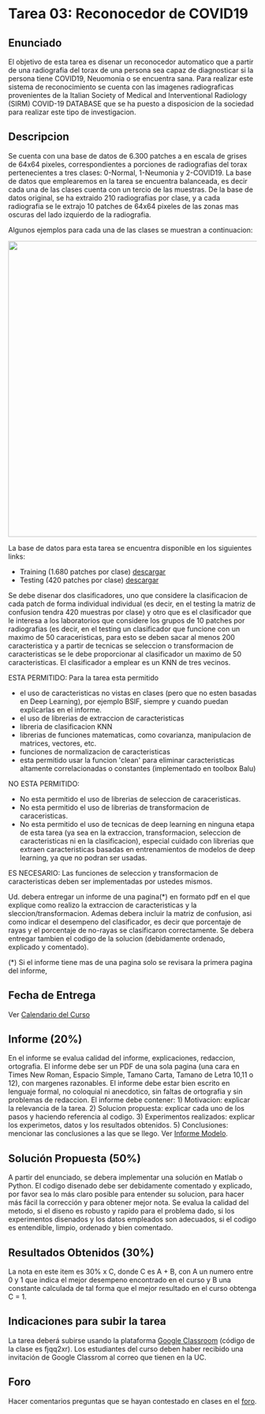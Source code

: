 # Tarea 03: Reconocedor de COVID19 

## Enunciado
El objetivo de esta tarea es disenar un reconocedor automatico que a partir de una radiografia del torax de una persona sea capaz de diagnosticar si la persona tiene COVID19, Neuomonia o se encuentra sana. Para realizar este sistema de reconocimiento se cuenta con las imagenes radiograficas provenientes de la Italian Society of Medical and Interventional Radiology (SIRM) COVID-19 DATABASE que se ha puesto a disposicion de la sociedad para realizar este tipo de investigacion. 


## Descripcion
Se cuenta con una base de datos de 6.300 patches a en escala de grises de 64x64 pixeles, correspondientes a porciones de radiografias del torax pertenecientes a tres clases: 0-Normal, 1-Neumonia y 2-COVID19. La base de datos que emplearemos en la tarea se encuentra balanceada, es decir cada una de las clases cuenta con un tercio de las muestras. De la base de datos original, se ha extraido 210 radiografias por clase, y a cada radiografia se le extrajo 10 patches de 64x64 pixeles de las zonas mas oscuras del lado izquierdo de la radiografia.

Algunos ejemplos para cada una de las clases se muestran a continuacion:

<img src="https://github.com/domingomery/patrones/blob/master/tareas/Tarea_03/data/example.jpg" width="600">


La base de datos para esta tarea se encuentra disponible en los siguientes links:

* Training (1.680 patches por clase) [descargar](https://github.com/domingomery/patrones/blob/master/tareas/Tarea_03/data/train.zip)
* Testing (420 patches por clase) [descargar](https://github.com/domingomery/patrones/blob/master/tareas/Tarea_03/data/test.zip)

Se debe disenar dos clasificadores, uno que considere la clasificacion de cada patch de forma individual individual (es decir, en el testing la matriz de confusion tendra 420 muestras por clase) y otro que es el clasificador que le interesa a los laboratorios que considere los grupos de 10 patches por radiografias (es decir, en el testing un clasificador que funcione con un maximo de 50 caraceristicas, para esto se deben sacar al menos 200 caracteristica y a partir de tecnicas se seleccion o transformacion de caracteristicas se le debe proporcionar al clasificador un maximo de 50 caracteristicas. El clasificador a emplear es un KNN de tres vecinos.

ESTA PERMITIDO: Para la tarea esta permitido 
- el uso de caracteristicas no vistas en clases (pero que no esten basadas en Deep Learning), por ejemplo BSIF, siempre y cuando puedan explicarlas en el informe.
- el uso de librerias de extraccion de caracteristicas
- libreria de clasificacion KNN
- librerias de funciones matematicas, como covarianza, manipulacion de matrices, vectores, etc.
- funciones de normalizacion de caracteristicas
- esta permitido usar la funcion 'clean' para eliminar caracteristicas altamente correlacionadas o constantes (implementado en toolbox Balu)

NO ESTA PERMITIDO:
- No esta permitido el uso de librerias de seleccion de caraceristicas.
- No esta permitido el uso de librerias de transformacion de caraceristicas.
- No esta permitido el uso de tecnicas de deep learning en ninguna etapa de esta tarea (ya sea en la extraccion, transformacion, seleccion de caracteristicas ni en la clasificacion), especial cuidado con librerias que extraen caracteristicas basadas en entrenamientos de modelos de deep learning, ya que no podran ser usadas.

ES NECESARIO:
Las funciones de seleccion y transformacion de caracteristicas deben ser implementadas por ustedes mismos. 


Ud. debera entregar un informe de una pagina(*) en formato pdf en el que explique como realizo la extraccion de caracteristicas y la sleccion/transformacion. Ademas debera incluir la matriz de confusion, asi como indicar el desempeno del clasificador, es decir que porcentaje de rayas y el porcentaje de no-rayas se clasificaron correctamente. Se debera entregar tambien el codigo de la solucion (debidamente ordenado, explicado y comentado).

(*) Si el informe tiene mas de una pagina solo se revisara la primera pagina del informe,

## Fecha de Entrega
Ver [Calendario del Curso](https://domingomery.ing.puc.cl/teaching/patrones/)

## Informe (20%)
En el informe se evalua calidad del informe, explicaciones, redaccion, ortografia. El informe debe ser un PDF de una sola pagina (una cara en Times New Roman, Espacio Simple, Tamano Carta, Tamano de Letra 10,11 o 12), con margenes razonables. El informe debe estar bien escrito en lenguaje formal, no coloquial ni anecdotico, sin faltas de ortografia y sin problemas de redaccion. El informe debe contener: 1) Motivacion: explicar la relevancia de la tarea. 2) Solucion propuesta: explicar cada uno de los pasos y haciendo referencia al codigo. 3) Experimentos realizados: explicar los experimetos, datos y los resultados obtenidos. 5) Conclusiones: mencionar las conclusiones a las que se llego. Ver [Informe Modelo](https://github.com/domingomery/patrones/blob/master/tareas/TareaModelo.pdf).

## Solución Propuesta (50%)
A partir del enunciado, se debera implementar una solución en Matlab o Python. El codigo disenado debe ser debidamente comentado y explicado, por favor sea lo más claro posible para entender su solucion, para hacer más fácil la corrección y para obtener mejor nota. Se evalua la calidad del metodo, si el diseno es robusto y rapido para el problema dado, si los experimentos disenados y los datos empleados son adecuados, si el codigo es entendible, limpio, ordenado y bien comentado.

## Resultados Obtenidos (30%)
La nota en este item es 30% x C, donde C es A + B, con A un numero entre 0 y 1 que indica el mejor desempeno encontrado en el curso y B una constante calculada de tal forma que el mejor resultado en el curso obtenga C = 1. 

## Indicaciones para subir la tarea
La tarea deberá subirse usando la plataforma [Google Classroom](https://classroom.google.com/u/0/c/NjI2MjU3NTE1MDVa/a/NjI2Njg3MjE1NzJa/details) (código de la clase es fjqq2xr). Los estudiantes del curso deben haber recibido una invitación de Google Classrom al correo que tienen en la UC.

## Foro
Hacer comentarios preguntas que se hayan contestado en clases en el [foro](https://github.com/domingomery/patrones/issues/14).
